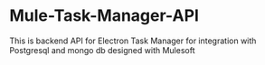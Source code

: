 # Mule-Task-Manager-API
This is backend API for Electron Task Manager for integration with Postgresql and mongo db designed with Mulesoft
